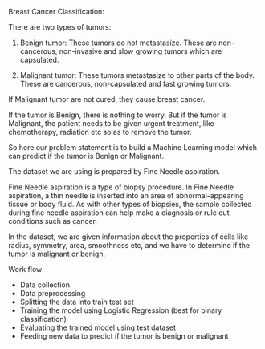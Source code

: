 Breast Cancer Classification:

There are two types of tumors: 
1. Benign tumor: These tumors do not metastasize. These are non-cancerous, non-invasive and slow growing tumors which are capsulated.

2. Malignant tumor: These tumors metastasize to other parts of the body. These are cancerous, non-capsulated and fast growing tumors.

If Malignant tumor are not cured, they cause breast cancer.  

If the tumor is Benign, there is nothing to worry. But if the tumor is Malignant, the patient needs to be given urgent treatment, like chemotherapy, radiation etc so as to remove the tumor.

So here our problem statement is to build a Machine Learning model which can predict if the tumor is Benign or Malignant.

The dataset we are using is prepared by Fine Needle aspiration.

Fine Needle aspiration is a type of biopsy procedure. In Fine Needle aspiration, a thin needle is inserted into an area of abnormal-appearing tissue or body fluid. As with other types of biopsies, the sample collected during fine needle aspiration can help make a diagnosis or rule out conditions such as cancer.

In the dataset, we are given information about the properties of cells like radius, symmetry, area, smoothness etc, and we have to determine if the tumor is malignant or benign.

Work flow:
- Data collection
- Data preprocessing
- Splitting the data into train test set
- Training the model using Logistic Regression (best for binary classification)
- Evaluating the trained model using test dataset
- Feeding new data to predict if the tumor is benign or malignant
